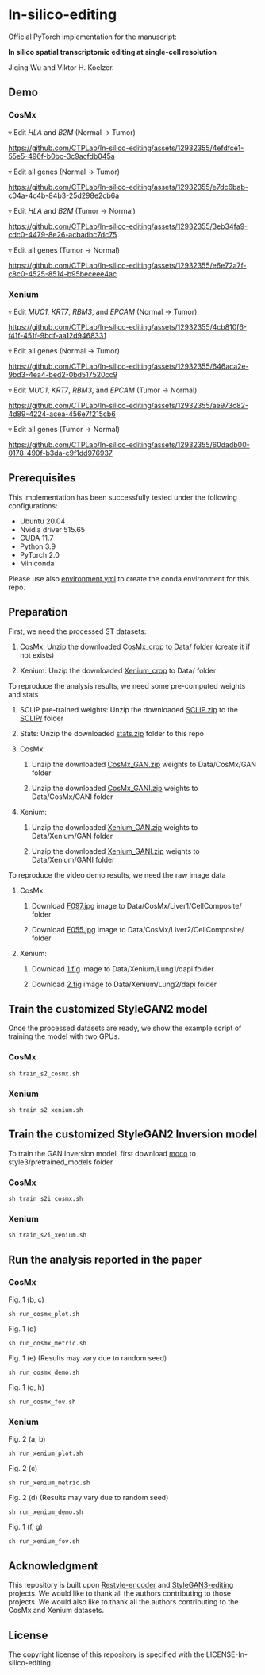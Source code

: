 # In-silico-editing 
Official PyTorch implementation for the manuscript:

**In silico spatial transcriptomic editing at single-cell resolution**

Jiqing Wu and Viktor H. Koelzer.




## Demo 
### CosMx
$\triangledown$ Edit *HLA* and *B2M* (Normal -> Tumor)

https://github.com/CTPLab/In-silico-editing/assets/12932355/4efdfce1-55e5-496f-b0bc-3c9acfdb045a

$\triangledown$ Edit all genes (Normal -> Tumor)

https://github.com/CTPLab/In-silico-editing/assets/12932355/e7dc6bab-c04a-4c4b-84b3-25d298e2cb6a

$\triangledown$ Edit *HLA* and *B2M* (Tumor -> Normal)

https://github.com/CTPLab/In-silico-editing/assets/12932355/3eb34fa9-cdc0-4479-8e26-acbadbc7dc75

$\triangledown$ Edit all genes (Tumor -> Normal)

https://github.com/CTPLab/In-silico-editing/assets/12932355/e6e72a7f-c8c0-4525-8514-b95beceee4ac


### Xenium
$\triangledown$ Edit *MUC1*, *KRT7*, *RBM3*, and *EPCAM*  (Normal -> Tumor)

https://github.com/CTPLab/In-silico-editing/assets/12932355/4cb810f6-f41f-451f-9bdf-aa12d9468331

$\triangledown$ Edit all genes (Normal -> Tumor)

https://github.com/CTPLab/In-silico-editing/assets/12932355/646aca2e-9bd3-4ea4-bed2-0bd517520cc9

$\triangledown$ Edit *MUC1*, *KRT7*, *RBM3*, and *EPCAM* (Tumor -> Normal)

https://github.com/CTPLab/In-silico-editing/assets/12932355/ae973c82-4d89-4224-acea-456e7f215cb6

$\triangledown$ Edit all genes (Tumor -> Normal)

https://github.com/CTPLab/In-silico-editing/assets/12932355/60dadb00-0178-490f-b3da-c9f1dd976937

## Prerequisites
This implementation has been successfully tested under the following configurations:

- Ubuntu 20.04
- Nvidia driver 515.65
- CUDA 11.7
- Python 3.9
- PyTorch 2.0
- Miniconda 

Please use also [environment.yml](environment.yml) to create the conda environment for this repo.

## Preparation
First, we need the processed ST datasets:

1. CosMx: Unzip the downloaded [CosMx_crop](https://zenodo.org/record/8186465/files/cosmx_crop.zip?download=1)  to Data/ folder (create it if not exists) 

2. Xenium: Unzip the downloaded [Xenium_crop](https://zenodo.org/record/8186465/files/xenium_crop.zip?download=1) to Data/ folder


To reproduce the analysis results, we need some pre-computed weights and stats 

1. SCLIP pre-trained weights: Unzip the downloaded [SCLIP.zip](https://zenodo.org/record/8186465/files/SCLIP.zip?download=1) to the [SCLIP/](SCLIP) folder


2. Stats: Unzip the downloaded [stats.zip](https://zenodo.org/record/8186465/files/stats.zip?download=1) folder to this repo

3. CosMx:

    1. Unzip the downloaded [CosMx_GAN.zip](https://zenodo.org/record/8186465/files/CosMx_GAN.zip?download=1) weights to Data/CosMx/GAN folder

    2. Unzip the downloaded [CosMx_GANI.zip](https://zenodo.org/record/8186465/files/CosMx_GANI.zip?download=1) weights to Data/CosMx/GANI folder

4. Xenium: 

    1. Unzip the downloaded [Xenium_GAN.zip](https://zenodo.org/record/8186465/files/Xenium_GAN.zip?download=1) weights to Data/Xenium/GAN folder

    2. Unzip the downloaded [Xenium_GANI.zip](https://zenodo.org/record/8186465/files/Xenium_GANI.zip?download=1) weights to Data/Xenium/GANI folder
    

To reproduce the video demo results, we need the raw image data


1. CosMx:

    1. Download [F097.jpg](https://zenodo.org/record/8186465/files/CellComposite_F097.jpg?download=1) image to Data/CosMx/Liver1/CellComposite/ folder

    2. Download [F055.jpg](https://zenodo.org/record/8186465/files/CellComposite_F055.jpg?download=1) image to Data/CosMx/Liver2/CellComposite/ folder

    

2. Xenium: 

    1. Download [1.fig](https://zenodo.org/record/8186465/files/16000_20000_4000_8000_15800_20200_3800_8200.jpg?download=1) image to Data/Xenium/Lung1/dapi folder

    2. Download [2.fig](https://zenodo.org/record/8186465/files/12000_16000_32000_36000_11800_16200_31800_36200.jpg?download=1) image to Data/Xenium/Lung2/dapi folder

## Train the customized StyleGAN2 model 

Once the processed datasets are ready, we show the example script of training the model with two GPUs.
### CosMx
```
sh train_s2_cosmx.sh
```


### Xenium
```
sh train_s2_xenium.sh
```


## Train the customized StyleGAN2 Inversion model 

To train the GAN Inversion model, first download [moco](https://drive.google.com/file/d/1-1QfREW1Gz15sCU9w9pp9joAiQzTyNya/view?usp=sharing) to style3/pretrained_models folder

### CosMx
```
sh train_s2i_cosmx.sh
```


### Xenium
```
sh train_s2i_xenium.sh
```


## Run the analysis reported in the paper

### CosMx

Fig. 1 (b, c)
```
sh run_cosmx_plot.sh
```

Fig. 1 (d)
```
sh run_cosmx_metric.sh
```

Fig. 1 (e) (Results may vary due to random seed)
```
sh run_cosmx_demo.sh
```

Fig. 1 (g, h)
```
sh run_cosmx_fov.sh
```



### Xenium

Fig. 2 (a, b)
```
sh run_xenium_plot.sh
```

Fig. 2 (c)
```
sh run_xenium_metric.sh
```

Fig. 2 (d)  (Results may vary due to random seed)
```
sh run_xenium_demo.sh
```

Fig. 1 (f, g)
```
sh run_xenium_fov.sh
```

## Acknowledgment
This repository is built upon [Restyle-encoder](https://https://github.com/yuval-alaluf/restyle-encoder) and [StyleGAN3-editing](https://github.com/yuval-alaluf/stylegan3-editing.git) projects. We would like to thank all the authors contributing to those projects.
We would also like to thank all the authors contributing to the CosMx and Xenium datasets.

## License
The copyright license of this repository is specified with the LICENSE-In-silico-editing.

